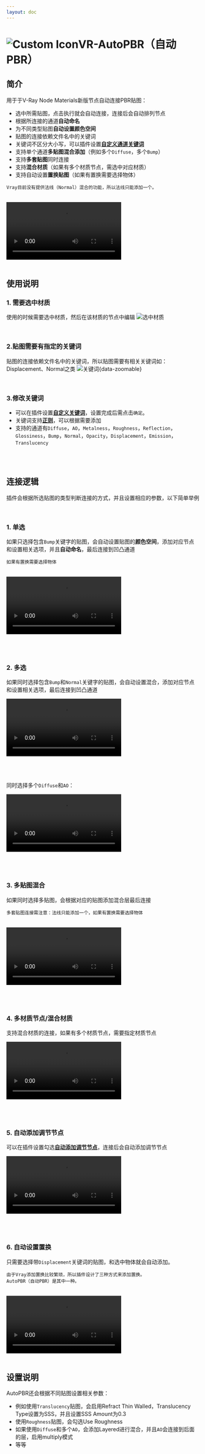 ```yaml
---
layout: doc
---
```

# <span class="h1-icon"><img src="/img/VR-AutoPBR.webp" alt="Custom Icon"></span>VR-AutoPBR（自动PBR）

## 简介

用于于V-Ray Node Materials新版节点自动连接PBR贴图：

- 选中所需贴图，点击执行就会自动连接，连接后会自动排列节点
- 根据所连接的通道**自动命名**
- 为不同类型贴图**自动设置颜色空间**
- 贴图的连接依赖文件名中的关键词
- 关键词不区分大小写，可以插件设置[**自定义通道关键词**](01-VAN-setting#自定义通道关键词)
- 支持单个通道**多贴图混合添加**（例如多个`Diffuse`，多个`Bump`）
- 支持**多套贴图**同时连接
- 支持**混合材质**（如果有多个材质节点，需选中对应材质）
- 支持自动设置**置换贴图**（如果有置换需要选择物体）

```
Vray目前没有提供法线（Normal）混合的功能，所以法线只能添加一个。

```
<br />

<video controls>
  <source src="/img/vr-autonode_autopbr_01_normal_mode.webm" type="video/webm">
</video>


<br />
<br />

## 使用说明

### 1. 需要选中材质
使用的时候需要选中材质，然后在该材质的节点中编辑
![选中材质](/img/V-Ray-Node-Material.gif)

<br />

### 2.贴图需要有指定的关键词

贴图的连接依赖文件名中的关键词，所以贴图需要有相关关键词如：Displacement、Normal之类
![关键词](/img/keywords_for_file_names.webp){data-zoomable}


<br />

### 3.修改关键词

- 可以在插件设置[**自定义关键词**](01-VAN-setting#自定义通道关键词)，设置完成后需点击`确定`。  
- 关键词支持[**正则**](01-VAN-setting#正则使用)，可以根据需要添加
- 支持的通道有`Diffuse`，`AO`，`Metalness`，`Roughness`，`Reflection`，`Glossiness`，`Bump`，`Normal`，`Opacity`，`Displacement`，`Emission`，`Translucency`

<br />
<br />

## 连接逻辑
插件会根据所选贴图的类型判断连接的方式，并且设置相应的参数，以下简单举例

<br />

### 1. 单选
如果只选择包含`Bump`关键字的贴图，会自动设置贴图的**颜色空间**，添加对应节点和设置相关选项，并且**自动命名**，最后连接到凹凸通道

```
如果有置换需要选择物体

```
<br />

<video controls>
  <source src="/img/vr-autonode_autopbr_01_1_select_only_bump.webm" type="video/webm">
</video>

<br />
<br />
<br />
<br />


### 2. 多选
如果同时选择包含`Bump`和`Normal`关键字的贴图，会自动设置混合，添加对应节点和设置相关选项，最后连接到凹凸通道

<video controls>
  <source src="/img/vr-autonode_autopbr_01_2_select_normals_and_bump.webm" type="video/webm">
</video>

<br />
<br />
<br />
<br />


同时选择多个`Diffuse`和`AO`：

<video controls>
  <source src="/img/vr-autonode_autopbr_01_3_select_diffuse_and_ao.webm" type="video/webm">
</video>

<br />
<br />
<br />
<br />


### 3. 多贴图混合
如果同时选择多贴图，会根据对应的贴图添加混合层最后连接

```
多套贴图连接需注意：法线只能添加一个，如果有置换需要选择物体

```

<br />

<video controls>
  <source src="/img/vr-autonode_autopbr_03_multi_text.webm" type="video/webm">
</video>


<br />
<br />
<br />
<br />


### 4. 多材质节点/混合材质
支持混合材质的连接，如果有多个材质节点，需要指定材质节点

<video controls>
  <source src="/img/vr-autonode_autopbr_04_multi_mat.webm" type="video/webm">
</video>


<br />
<br />
<br />
<br />


### 5. 自动添加调节节点
可以在插件设置勾选[**自动添加调节节点**](01-VAN-setting#自动添加调节节点)，连接后会自动添加调节节点

<video controls>
  <source src="/img/vr-autonode_autopbr_05_add_adjust.webm" type="video/webm">
</video>


<br />
<br />
<br />
<br />


### 6. 自动设置置换
只需要选择带`Displacement`关键词的贴图，和选中物体就会自动添加。

```
由于Vray添加置换比较繁琐，所以插件设计了三种方式来添加置换。
AutoPBR（自动PBR）是其中一种。  
```

<br />


<video controls>
  <source src="/img/vr-autonode_autopbr_02_displacement_map.webm" type="video/webm">
</video>


<br />
<br />


## 设置说明
AutoPBR还会根据不同贴图设置相关参数：

- 例如使用`Translucency`贴图，会启用Refract Thin Walled，Translucency Type设置为SSS，并且设置SSS Amount为0.3
- 使用`Roughness`贴图，会勾选Use Roughness
- 如果使用`Diffuse`和多个`AO`，会添加Layered进行混合，并且`AO`会连接到后面的层，启用multiply模式
- 等等

